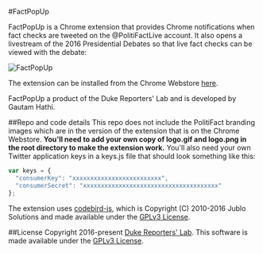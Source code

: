 #FactPopUp

FactPopUp is a Chrome extension that provides Chrome notifications when fact checks are tweeted on the @PolitiFactLive account. It also opens a livestream of the 2016 Presidential Debates so that live fact checks can be viewed with the debate:

![FactPopUp](https://pbs.twimg.com/media/CvLL5PfW8AAPOvt.jpg)

The extension can be installed from the Chrome Webstore [here](https://chrome.google.com/webstore/detail/factpopup/faaleponcnfhmolcbaajapgbigfffckj?hl=en "FactPopUp on Chrome Webstore").

FactPopUp a product of the Duke Reporters' Lab and is developed by Gautam Hathi.

##Repo and code details
This repo does not include the PolitiFact branding images which are in the version of the extension that is on the Chrome Webstore. **You'll need to add your own copy of logo.gif and logo.png in the root directory to make the extension work.**
You'll also need your own Twitter application keys in a keys.js file that should look something like this:

```javascript
var keys = {
  "consumerKey": "xxxxxxxxxxxxxxxxxxxxxxxxx",
  "consumerSecret": "xxxxxxxxxxxxxxxxxxxxxxxxxxxxxxxxxxxxxx"
};
```

The extension uses [codebird-js](https://github.com/jublonet/codebird-js "Codebird-JS"), which is Copyright (C) 2010-2016 Jublo Solutions and made available under the [GPLv3 License](https://www.gnu.org/licenses/gpl-3.0.en.html "GPLv3").

##License
Copyright 2016-present [Duke Reporters' Lab](https://reporterslab.org/ "Reporters' Lab").
This software is made available under the [GPLv3 License](https://www.gnu.org/licenses/gpl-3.0.en.html "GPLv3").